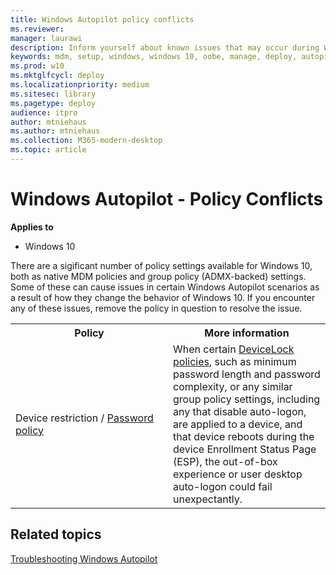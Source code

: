 ```yaml
---
title: Windows Autopilot policy conflicts
ms.reviewer: 
manager: laurawi
description: Inform yourself about known issues that may occur during Windows Autopilot deployment.
keywords: mdm, setup, windows, windows 10, oobe, manage, deploy, autopilot, ztd, zero-touch, partner, msfb, intune
ms.prod: w10
ms.mktglfcycl: deploy
ms.localizationpriority: medium
ms.sitesec: library
ms.pagetype: deploy
audience: itpro
author: mtniehaus
ms.author: mtniehaus
ms.collection: M365-modern-desktop
ms.topic: article
---
```



# Windows Autopilot - Policy Conflicts

**Applies to**

- Windows 10

There are a sigificant number of policy settings available for Windows 10, both as native MDM policies and group policy (ADMX-backed) settings. Some of these can cause issues in certain Windows Autopilot scenarios as a result of how they change the behavior of Windows 10. If you encounter any of these issues, remove the policy in question to resolve the issue.

<table>
<th>Policy<th>More information

<tr><td width="50%">Device restriction / <a href="https://docs.microsoft.com/en-us/partner-center/regional-authorization-overview">Password policy</a>
<td>When certain <a href="https://docs.microsoft.com/windows/client-management/mdm/policy-csp-devicelock">DeviceLock policies</a>, such as minimum password length and password complexity, or any similar group policy settings, including any that disable auto-logon, are applied to a device, and that device reboots during the device Enrollment Status Page (ESP), the out-of-box experience or user desktop auto-logon could fail unexpectantly.
</table>

## Related topics

[Troubleshooting Windows Autopilot](troubleshooting.md)
